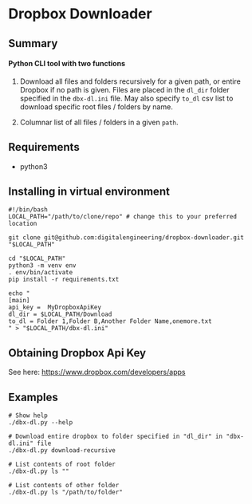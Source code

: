 # Dropbox Downloader

## Summary

#### Python CLI tool with two functions

1) Download all files and folders recursively for a given path, or entire 
   Dropbox if no path is given. Files are placed in the `dl_dir` folder
   specified in the `dbx-dl.ini` file. May also specify `to_dl` csv list to 
   download specific root files / folders by name.
   
2) Columnar list of all files / folders in a given `path`.

## Requirements

- python3

## Installing in virtual environment

    #!/bin/bash
    LOCAL_PATH="/path/to/clone/repo" # change this to your preferred location
    
    git clone git@github.com:digitalengineering/dropbox-downloader.git "$LOCAL_PATH"
    
    cd "$LOCAL_PATH" 
    python3 -m venv env
    . env/bin/activate
    pip install -r requirements.txt
    
    echo "
    [main]
    api_key =  MyDropboxApiKey
    dl_dir = $LOCAL_PATH/Download
    to_dl = Folder 1,Folder B,Another Folder Name,onemore.txt
    " > "$LOCAL_PATH/dbx-dl.ini"

## Obtaining Dropbox Api Key

See here: https://www.dropbox.com/developers/apps 

## Examples
    
    # Show help
    ./dbx-dl.py --help
    
    # Download entire dropbox to folder specified in "dl_dir" in "dbx-dl.ini" file
    ./dbx-dl.py download-recursive
    
    # List contents of root folder 
    ./dbx-dl.py ls ""

    # List contents of other folder 
    ./dbx-dl.py ls "/path/to/folder"
